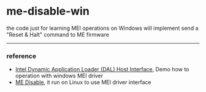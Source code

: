 # me-disable-win

the code just for learning MEI operations on Windows
will implement send a "Reset & Halt" command to ME firmware

---
### reference

* [Intel Dynamic Application Loader (DAL) Host Interface](https://github.com/intel/dynamic-application-loader-host-interface), Demo how to operation with windows MEI driver
* [ME Disable](https://github.com/bol-van/me-disable), it run on Linux to use MEI driver interface
